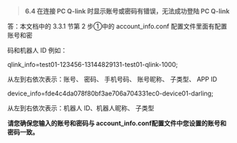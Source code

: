 > **6.4 在连接 PC Q-link 时显示账号或密码有错误，无法成功登陆 PC Q-link**

答：本文档中的 3.3.1 节第 2 步①中的 account\_info.conf 配置文件里面有配置账号和密

码和机器人 ID 例如：

qlink\_info=test01-123456-13144829131-test01-qlink-1000;

从左到右依次表示：账号、 密码、 手机号码、 账号昵称、 子类型、 APP ID

device\_info=fde4c4da078f80bf3ae706a704331ec0-device01-darling;

从左到右依次表示：机器人 ID、机器人昵称、 子类型

**请您确保您输入的账号和密码与 account\_info.conf配置文件中您设置的账号和密码一致。**

